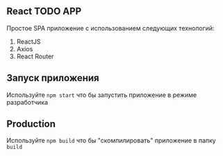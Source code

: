 ## React TODO APP
Простое SPA приложение с использованием следующих технологий:
1. ReactJS
2. Axios
3. React Router

## Запуск приложения
Используйте `npm start` что бы запустить приложение в режиме разработчика

## Production 
Используйте `npm build` что бы "скомпилировать" приложение в папку `build`
